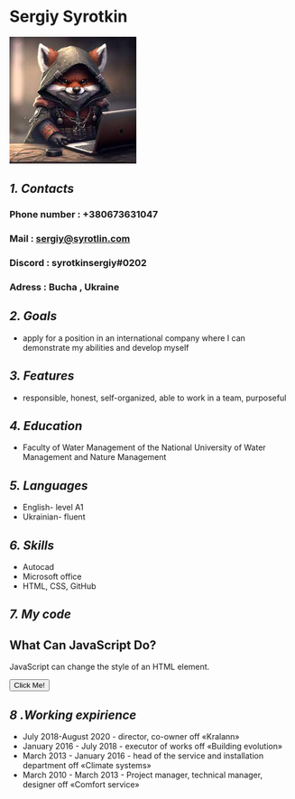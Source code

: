 # **Sergiy Syrotkin**
![](Avatarka.jpg)
## *1. Contacts*
### Phone number : +380673631047
### Mail : sergiy@syrotlin.com
### Discord : syrotkinsergiy#0202
### Adress : Bucha , Ukraine
## *2. Goals*
* apply for a position in an international company where I can demonstrate my abilities and develop myself
## *3. Features*
*  responsible, honest, self-organized, able to work in a team, purposeful
## *4. Education*
* Faculty of Water Management of the National University of Water Management and Nature Management
## *5. Languages*
* English- level A1
* Ukrainian- fluent
## *6. Skills*
* Autocad
* Microsoft office
* HTML, CSS, GitHub
## *7. My code*
<!DOCTYPE html>
<html>
<body>

<h2>What Can JavaScript Do?</h2>

<p id="demo">JavaScript can change the style of an HTML element.</p>

<button type="button" onclick="document.getElementById('demo').style.fontSize='35px'">Click Me!</button>

</body>
</html> 

## *8 .Working expirience* 
* July 2018-August 2020 - director, co-owner off «Kralann»
* January 2016 - July 2018 - executor of works off «Building evolution»
* March 2013 - January 2016 - head of the service and installation department off «Climate systems»
* March 2010 - March 2013 - Project manager, technical manager, designer off «Comfort service»